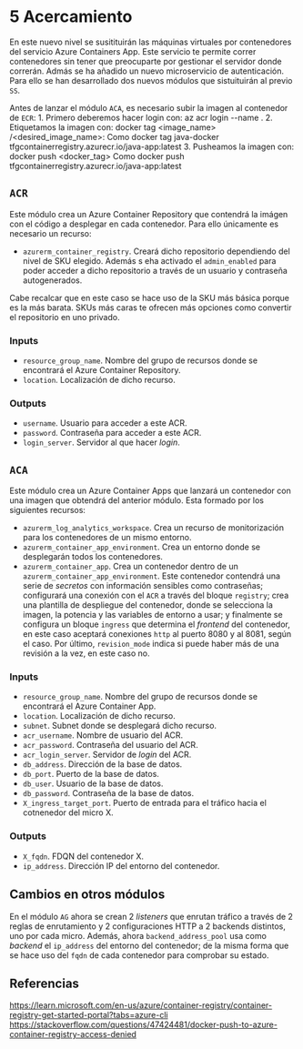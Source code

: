 # 5 Acercamiento
En este nuevo nivel se susitituirán las máquinas virtuales por contenedores del servicio Azure Containers App. Este servicio te permite correr contenedores sin tener que preocuparte por gestionar el servidor donde correrán. Admás se ha añadido un nuevo microservicio de autenticación.
Para ello se han desarrollado dos nuevos módulos que sistuituirán al previo `SS`.

Antes de lanzar el módulo `ACA`, es necesario subir la imagen al contenedor de `ECR`:
    1. Primero deberemos hacer login con: az acr login --name <registry-name>.
    2. Etiquetamos la imagen con: docker tag <image_name> <registry-login-server>/<desired_image_name>:<tag>
    Como docker tag java-docker tfgcontainerregistry.azurecr.io/java-app:latest
    3. Pusheamos la imagen con: docker push <docker_tag>
    Como docker push tfgcontainerregistry.azurecr.io/java-app:latest

## `ACR`
Este módulo crea un Azure Container Repository que contendrá la imágen con el código a desplegar en cada contenedor. Para ello únicamente es necesario un recurso:
* `azurerm_container_registry`. Creará dicho repositorio dependiendo del nivel de SKU elegido. Además s eha activado el `admin_enabled` para poder acceder a dicho repositorio a través de un usuario y contraseña autogenerados.

Cabe recalcar que en este caso se hace uso de la SKU más básica porque es la más barata. SKUs más caras te ofrecen más opciones como convertir el repositorio en uno privado.
### Inputs
* `resource_group_name`. Nombre del grupo de recursos donde se encontrará el Azure Container Repository.
* `location`. Localización de dicho recurso.

### Outputs
* `username`. Usuario para acceder a este ACR.
* `password`. Contraseña para acceder a este ACR.
* `login_server`. Servidor al que hacer _login_.

## `ACA`
Este módulo crea un Azure Container Apps que lanzará un contenedor con una imagen que obtendrá del anterior módulo. Esta formado por los siguientes recursos:
* `azurerm_log_analytics_workspace`. Crea un recurso de monitorización para los contenedores de un mismo entorno.
* `azurerm_container_app_environment`. Crea un entorno donde se desplegarán todos los contenedores.
* `azurerm_container_app`. Crea un contenedor dentro de un `azurerm_container_app_environment`. Este contenedor contendrá una serie de _secretos_ con información sensibles como contraseñas; configurará una conexión con el `ACR` a través del bloque `registry`; crea una plantilla de despliegue del contenedor, donde se selecciona la imagen, la potencia y las variables de entorno a usar; y finalmente se configura un bloque `ingress` que determina el _frontend_ del contenedor, en este caso aceptará conexiones `http` al puerto 8080 y al 8081, según el caso.
Por último, `revision_mode` indica si puede haber más de una revisión a la vez, en este caso no.

### Inputs
* `resource_group_name`. Nombre del grupo de recursos donde se encontrará el Azure Container App.
* `location`. Localización de dicho recurso.
* `subnet`. Subnet donde se desplegará dicho recurso.
* `acr_username`. Nombre de usuario del ACR.
* `acr_password`. Contraseña del usuario del ACR.
* `acr_login_server`. Servidor de _login_ del ACR.
* `db_address`. Dirección de la base de datos.
* `db_port`. Puerto de la base de datos.
* `db_user`. Usuario de la base de datos.
* `db_password`. Contraseña de la base de datos.
* `X_ingress_target_port`. Puerto de entrada para el tráfico hacia el cotnenedor del micro X.

### Outputs
* `X_fqdn`. FDQN del contenedor X.
* `ip_address`. Dirección IP del entorno del contenedor.

## Cambios en otros módulos
En el módulo `AG` ahora se crean 2 _listeners_ que enrutan tráfico a través de 2 reglas de enrutamiento y 2 configuraciones HTTP a 2 backends distintos, uno por cada micro. Además, ahora `backend_address_pool` usa como _backend_ el `ip_address` del entorno del contenedor; de la misma forma que se hace uso del `fqdn` de cada contenedor para comprobar su estado.

## Referencias
https://learn.microsoft.com/en-us/azure/container-registry/container-registry-get-started-portal?tabs=azure-cli
https://stackoverflow.com/questions/47424481/docker-push-to-azure-container-registry-access-denied